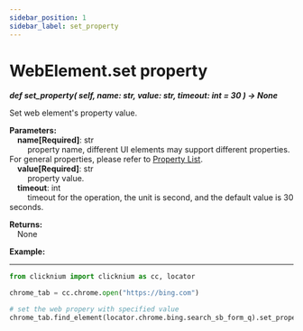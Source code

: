 ```yaml
---
sidebar_position: 1
sidebar_label: set_property
---
```

# WebElement.set property

***def set_property(
        self,
        name: str,
        value: str,
        timeout: int = 30
    ) -> None***  

Set web element's property value.  

**Parameters:**  
    &emsp;**name[Required]**: str  
        &emsp;&emsp; property name, different UI elements may support different properties. For general properties, please refer to [Property List](./../../../../../../automation/property.md).  
    &emsp;**value[Required]**: str  
        &emsp;&emsp; property value.    
    &emsp;**timeout**: int  
        &emsp;&emsp; timeout for the operation, the unit is second, and the default value is 30 seconds. 

**Returns:**  
    &emsp;None

**Example:**
***
```python
from clicknium import clicknium as cc, locator

chrome_tab = cc.chrome.open("https://bing.com")

# set the web propery with specified value
chrome_tab.find_element(locator.chrome.bing.search_sb_form_q).set_property("tag", "search_tag")
```